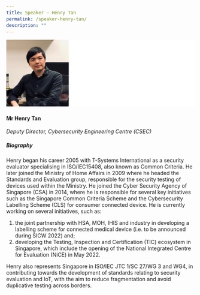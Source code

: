 ```yaml
---
title: Speaker – Henry Tan
permalink: /speaker-henry-tan/
description: ""
---
```

![](/images/Speakers/Henry%20Tan.jpg)

#### **Mr Henry Tan**

*Deputy Director, Cybersecurity Engineering Centre (CSEC)* 

##### **Biography**
Henry began his career 2005 with T-Systems International as a security evaluator specialising in ISO/IEC15408, also known as Common Criteria. He later joined the Ministry of Home Affairs in 2009 where he headed the Standards and Evaluation group, responsible for the security testing of devices used within the Ministry. He joined the Cyber Security Agency of Singapore (CSA) in 2014, where he is responsible for several key initiatives such as the Singapore Common Criteria Scheme and the Cybersecurity Labelling Scheme (CLS) for consumer connected device. He is currently working on several initiatives, such as:
1.	the joint partnership with HSA, MOH, IHIS and industry in developing a labelling scheme for connected medical device (i.e. to be announced during SICW 2022) and;
2.	developing the Testing, Inspection and Certification (TIC) ecosystem in Singapore, which include the opening of the National Integrated Centre for Evaluation (NiCE) in May 2022. 
 
Henry also represents Singapore in ISO/IEC JTC 1/SC 27/WG 3 and WG4, in contributing towards the development of standards relating to security evaluation and IoT, with the aim to reduce fragmentation and avoid duplicative testing across borders.